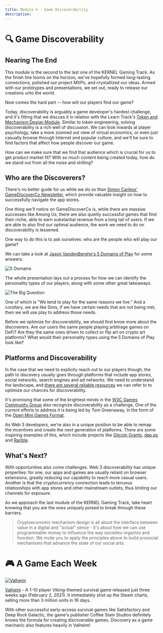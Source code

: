 ```yaml
---
title: Module 5 - Game Discoverability
description:
---
```


# 🔍 Game Discoverability

## Nearing The End

This module is the second to the last one of the KERNEL Gaming Track. As the finish line looms on the horizon, we've hopefully formed long-lasting connections, polished our project MVPs, and crystallized our ideas. Armed with our prototypes and presentations, we set out, ready to release our creations unto the world.

Now comes the hard part -- how will our players find our game? 

Today, discoverability is arguably a game developer's hardest challenge, and it's fitting that we discuss it in relation with the Learn Track's [Token and Mechanism Design Module](../../../module-5/). Similar to token engineering, solving discoverability is a rich well of discussion. We can look inwards at player psychology, take a more zoomed out view of virtual economics, or even just casually browse through Internet and popular culture, and we'll be sure to find factors that affect how people discover our game.

How can we make sure that we find that audience which is crucial for us to get product market fit? With so much content being created today, how do we stand out from all the noise and shilling?

## Who are the Discoverers?

There's no better guide for us while we do so than [Simon Carless' GameDiscoverCo Newsletter](../crafted/#thegamediscoverco-newsletter), which 
provide valuable insight on how to successfully navigate the app stores.

One thing we'll notice on GameDiscoverCo is, while there are massive successes like Among Us, there are also quietly successful games that find their niche, able to earn substantial revenue from a long tail of users. If we are able to also find our optimal audience, the work we need to do on discoverability is lessened.

One way to do this is to ask ourselves: who are the people who will play our game?

We can take a look at [Jason VandenBerghe's 5 Domains of Play](../crafted/#the-5-domains-of-play) for some answers.

<img src="../img/ncsht.jpg" class="center-img" alt="5 Domains" />

The whole presentation lays out a process for how we can identify the personality types of our players, along with some other great takeaways.

<img src="../img/sims.jpg" class="center-img" alt="The Big Question" />

One of which is "We tend to play for the same reasons we live." And a corollary, we are like Sims, if we have certain needs that are not being met, then we will use play to address those needs.

Before we optimize for discoverability, we should first know more about the discoverers. Are our users the same people playing arbitrage games on DeFi? Are they the same ones driven to collect or flip art on crypto art platforms? What would their personality types using the 5 Domains of Play look like?

## Platforms and Discoverability

In the case that we need to explicity reach out to our players though, the path to discovery usually goes through platforms that include app stores, social networks, search engines and ad networks. We need to understand the landscape, and [there are several reliable resources](../curated/#curated-material-game-discoverability) we can refer to to optimize our chances for discoverability.

It's promising that some of the brightest minds in the [W3C Games Community Group](../crafted/#w3c-games-community-group) also recognize discoverability as a challenge. One of the current efforts to address it is being led by Tom Greenaway, in the form of the [Open Mini Games Format](../crafted/#open-mini-games-format).

As Web 3 developers, we're also in a unique position to be able to remap the incentives and create the next generation of platforms. There are some inspiring examples of this, which include projects like [Gitcoin Grants](../crafted/#gitcoin-grants), [dap.ps](../crafted/#dapp-discovery-a-brave-new-curve) and [Rarible](../crafted/#rari-discovery-governance-example).

## What's Next?

With opportunities also come challenges. Web 3 discoverability has unique properties: for one, our apps and games are usually reliant on browser extensions, greatly reducing our capability to reach more casual users. Another is that the cryptocurrency connection leads to tenuous relationships with app stores and other mainstream outlets, thus limiting our channels for exposure.

As we approach the last module of the KERNEL Gaming Track, take heart knowing that you are the ones uniquely poised to break through these barriers.

> Cryptoeconomic mechanism design is all about the interface between value in a digital and "actual" sense - it's about how we can use programmable money to influence the way societies organize and function. We invite you to apply the principles above to build prosocial mechanisms that advance the state of our social arts.

# 🎮 A Game Each Week

<a target="_blank" rel="noopener noreferrer" href="https://store.steampowered.com/app/892970/Valheim/"><img src="../img/valheim.jpg" class="center-img" alt="Valheim" /></a>

<a target="_blank" rel="noopener noreferrer" href="https://store.steampowered.com/app/892970/Valheim/">Valheim</a> - A 1-10 player Viking-themed survival game released just three weeks ago (February 2, 2021). It immediately shot up the Steam charts, selling more than 3 million units in 16 days. 

With other successful early-access survival games like Satisfactory and Deep Rock Galactic, the game's publisher Coffee Stain Studios definitely knows the formula for creating discoverable games. Discovery as a game mechanic also features heavily in Valheim!